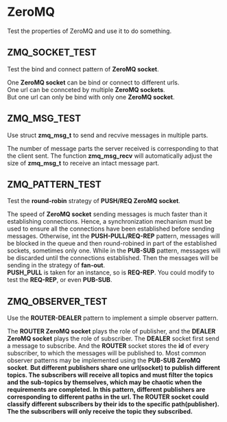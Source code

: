 # ZeroMQ
Test the properties of ZeroMQ and use it to do something.

## ZMQ_SOCKET_TEST
Test the bind and connect pattern of **ZeroMQ socket**.

One **ZeroMQ socket** can be bind or connect to different urls.  
One url can be connceted by multiple **ZeroMQ sockets**.  
But one url can only be bind with only one **ZeroMQ socket**.  


## ZMQ_MSG_TEST
Use struct **zmq_msg_t** to send and recvive messages in multiple parts.

The number of message parts the server received is corresponding to that the client sent. The function **zmq_msg_recv** will automatically adjust the size of **zmq_msg_t** to receive an intact message part.  

## ZMQ_PATTERN_TEST
Test the **round-robin** strategy of **PUSH/REQ ZeroMQ socket**.  

The speed of **ZeroMQ socket** sending messages is much faster than it establishing connections. Hence, a synchronization mechanism must be used to ensure all the connections have been established before sending messages. Otherwise, int the **PUSH-PULL/REQ-REP** pattern, messages will be blocked in the queue and then round-robined in part of the established sockets, sometimes only one. While in the **PUB-SUB** pattern, messages will be discarded until the connections established. Then the messages will be sending in the strategy of **fan-out**.  
**PUSH_PULL** is taken for an instance, so is **REQ-REP**. You could modify to test the **REQ-REP**, or even **PUB-SUB**.

## ZMQ_OBSERVER_TEST
Use the **ROUTER-DEALER** pattern to implement a simple observer pattern.

The **ROUTER ZeroMQ socket** plays the role of publisher, and the **DEALER ZeroMQ socket** plays the role of subscriber. The **DEALER** socket first send a message to subscribe. And the **ROUTER** socket stores the **id** of every subscriber, to which the messages will be published to. 
Most common observer patterns may be implemented using the **PUB-SUB ZeroMQ socket**. **But different publishers share one url(socket) to publish different topics. The subscribers will receive all topics and must filter the topics and the sub-topics by themselves, which may be chaotic when the requirements are completed. In this pattern, different publishers are corresponding to different paths in the url. The ROUTER socket could classify different subscribers by their ids to the specific path(publisher). The the subscribers will only receive the topic they subscribed.**




